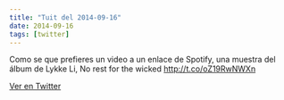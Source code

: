 ```yaml
---
title: "Tuit del 2014-09-16"
date: 2014-09-16
tags: [twitter]
---
```


Como se que prefieres un video a un enlace de Spotify, una muestra del álbum de Lykke Li, No rest for the wicked http://t.co/oZ19RwNWXn



[Ver en Twitter](https://twitter.com/i/web/status/511929516349218816)
